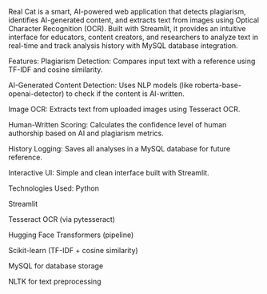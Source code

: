 Real Cat is a smart, AI-powered web application that detects plagiarism, identifies AI-generated content, and extracts text from images using Optical Character Recognition (OCR). Built with Streamlit, it provides an intuitive interface for educators, content creators, and researchers to analyze text in real-time and track analysis history with MySQL database integration.

Features:
Plagiarism Detection: Compares input text with a reference using TF-IDF and cosine similarity.

AI-Generated Content Detection: Uses NLP models (like roberta-base-openai-detector) to check if the content is AI-written.

Image OCR: Extracts text from uploaded images using Tesseract OCR.

Human-Written Scoring: Calculates the confidence level of human authorship based on AI and plagiarism metrics.

History Logging: Saves all analyses in a MySQL database for future reference.

Interactive UI: Simple and clean interface built with Streamlit.

Technologies Used:
Python

Streamlit

Tesseract OCR (via pytesseract)

Hugging Face Transformers (pipeline)

Scikit-learn (TF-IDF + cosine similarity)

MySQL for database storage

NLTK for text preprocessing
